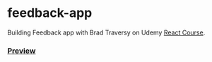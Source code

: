 # feedback-app
Building Feedback app with Brad Traversy on Udemy [React Course](https://www.udemy.com/course/react-front-to-back-2022/).

### [Preview](https://feedback-app-with-brad.netlify.app/)

